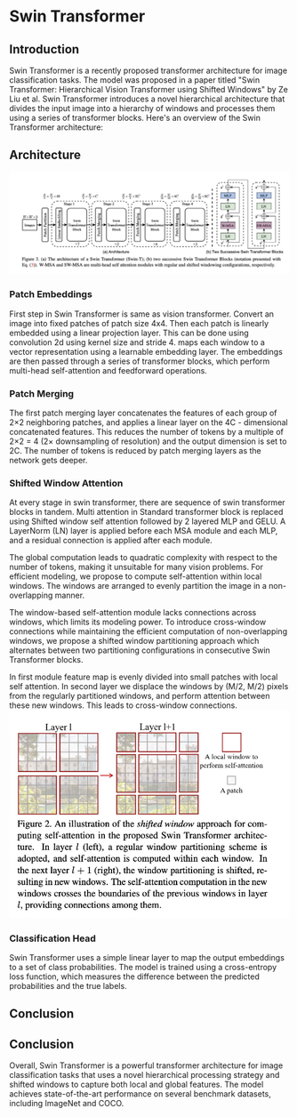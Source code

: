 

# Swin Transformer 

## Introduction 

Swin Transformer is a recently proposed transformer architecture for image classification tasks. The model was proposed in a paper titled "Swin Transformer: Hierarchical Vision Transformer using Shifted Windows" by Ze Liu et al. Swin Transformer introduces a novel hierarchical architecture that divides the input image into a hierarchy of windows and processes them using a series of transformer blocks. Here's an overview of the Swin Transformer architecture:

## Architecture 


![Swin Transformer Architecture](../../img/swin_transformer.png)

### Patch Embeddings 

First step in Swin Transformer is same as vision transformer. Convert an image into fixed patches of patch size 4x4. Then each patch is linearly embedded using a linear projection layer. This can be done using convolution 2d using kernel size and stride 4.  maps each window to a vector representation using a learnable embedding layer. The embeddings are then passed through a series of transformer blocks, which perform multi-head self-attention and feedforward operations.

### Patch Merging 

The first patch merging layer concatenates the features of each group of 2×2 neighboring patches, and applies a linear layer on the 4C - dimensional concatenated features. This reduces the number of tokens by a multiple of 2×2 = 4 (2× downsampling of resolution) and the output dimension is set to 2C. The number of tokens is reduced by patch merging layers as the network gets deeper. 


### Shifted Window Attention

At every stage in swin transformer, there are sequence of swin transformer blocks in tandem. Multi attention in  Standard transformer block is replaced using Shifted window self attention followed by 2 layered MLP and GELU. A LayerNorm (LN) layer is applied before each MSA module and each MLP, and a residual connection is applied after each module. 

The global computation leads to quadratic complexity with respect to the number of tokens, making it unsuitable for many vision problems. For efficient modeling, we propose to compute self-attention within local windows. The windows are arranged to evenly partition the image in a non-overlapping manner.

The window-based self-attention module lacks connections across windows, which limits its modeling power. To introduce cross-window connections while maintaining the efficient computation of non-overlapping windows, we propose a shifted window partitioning approach which alternates between two partitioning configurations in consecutive Swin Transformer blocks.

In first module feature map is evenly divided into small patches with local self attention. In second layer we displace the windows by (M/2, M/2) pixels from the regularly partitioned windows, and perform attention between these new windows. This leads to cross-window connections. 
<img alt="Swin Transformer Architecture" src="../../../img/swin_layer.png" />

### Classification Head

Swin Transformer uses a simple linear layer to map the output embeddings to a set of class probabilities. The model is trained using a cross-entropy loss function, which measures the difference between the predicted probabilities and the true labels.
<h2 id="conclusion">Conclusion</h2>

## Conclusion 

Overall, Swin Transformer is a powerful transformer architecture for image classification tasks that uses a novel hierarchical processing strategy and shifted windows to capture both local and global features. The model achieves state-of-the-art performance on several benchmark datasets, including ImageNet and COCO.



